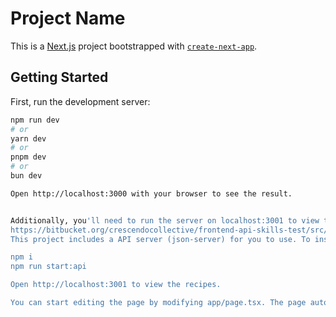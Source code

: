 # Project Name

This is a [Next.js](https://nextjs.org/) project bootstrapped with [`create-next-app`](https://github.com/vercel/next.js/tree/canary/packages/create-next-app).

## Getting Started

First, run the development server:

```bash
npm run dev
# or
yarn dev
# or
pnpm dev
# or
bun dev

Open http://localhost:3000 with your browser to see the result.


Additionally, you'll need to run the server on localhost:3001 to view the recipes:
https://bitbucket.org/crescendocollective/frontend-api-skills-test/src/master/
This project includes a API server (json-server) for you to use. To install and run, use the commands below:

npm i
npm run start:api

Open http://localhost:3001 to view the recipes.

You can start editing the page by modifying app/page.tsx. The page auto-updates as you edit the file.
```
